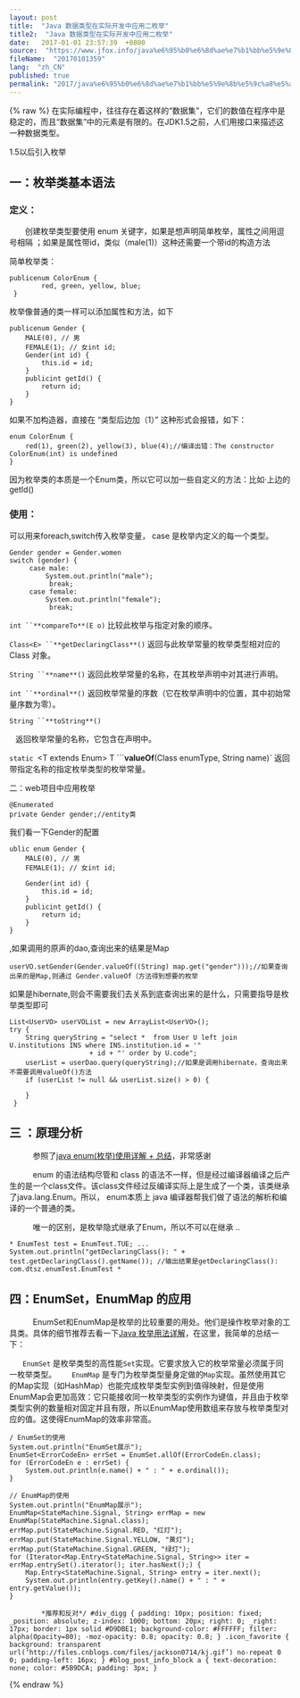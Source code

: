 ```yaml
---
layout: post
title:  "Java 数据类型在实际开发中应用二枚举"
title2:  "Java 数据类型在实际开发中应用二枚举"
date:   2017-01-01 23:57:39  +0800
source:  "https://www.jfox.info/java%e6%95%b0%e6%8d%ae%e7%b1%bb%e5%9e%8b%e5%9c%a8%e5%ae%9e%e9%99%85%e5%bc%80%e5%8f%91%e4%b8%ad%e5%ba%94%e7%94%a8%e4%ba%8c%e6%9e%9a%e4%b8%be.html"
fileName:  "20170101359"
lang:  "zh_CN"
published: true
permalink: "2017/java%e6%95%b0%e6%8d%ae%e7%b1%bb%e5%9e%8b%e5%9c%a8%e5%ae%9e%e9%99%85%e5%bc%80%e5%8f%91%e4%b8%ad%e5%ba%94%e7%94%a8%e4%ba%8c%e6%9e%9a%e4%b8%be.html"
---
```

{% raw %}
在实际编程中，往往存在着这样的“数据集”，它们的数值在程序中是稳定的，而且“数据集”中的元素是有限的。在JDK1.5之前，人们用接口来描述这一种数据类型。

1.5以后引入枚举

## 一：枚举类基本语法

### 定义：

　　创建枚举类型要使用 enum 关键字，如果是想声明简单枚举，属性之间用逗号相隔 ；如果是属性带id，类似（male(1)）这种还需要一个带id的构造方法

简单枚举类：

    publicenum ColorEnum {
            red, green, yellow, blue;
     }

枚举像普通的类一样可以添加属性和方法，如下

    publicenum Gender {
        MALE(0), // 男
        FEMALE(1); // 女int id;
        Gender(int id) {
            this.id = id;
        }
        publicint getId() {
            return id;
        }
    }

如果不加构造器，直接在 “类型后边加（1）”  这种形式会报错，如下：

    enum ColorEnum {
        red(1), green(2), yellow(3), blue(4);//编译出错：The constructor ColorEnum(int) is undefined
    }

因为枚举类的本质是一个Enum类，所以它可以加一些自定义的方法：比如·上边的getId()

### 使用：

可以用来foreach,switch传入枚举变量， case 是枚举内定义的每一个类型。

    Gender gender = Gender.women
    switch (gender) {
         case male:
             System.out.println("male");
              break;
         case female:
             System.out.println("female");
              break;

`int ``**compareTo**(E o)` 
比较此枚举与指定对象的顺序。

`Class<E> ``**getDeclaringClass**()` 
返回与此枚举常量的枚举类型相对应的 Class 对象。

`String ``**name**()` 
返回此枚举常量的名称，在其枚举声明中对其进行声明。

`int ``**ordinal**()` 
返回枚举常量的序数（它在枚举声明中的位置，其中初始常量序数为零）。

`String ``**toString**()`

` `          返回枚举常量的名称，它包含在声明中。

`static `<T extends Enum<T>> T ```**valueOf**(Class<T> enumType, String name)` 
返回带指定名称的指定枚举类型的枚举常量。

二：web项目中应用枚举

    @Enumerated
    private Gender gender;//entity类

我们看一下Gender的配置

    ublic enum Gender {
        MALE(0), // 男
        FEMALE(1); // 女int id;
    
        Gender(int id) {
            this.id = id;
        }
        publicint getId() {
            return id;
        }
    }

,如果调用的原声的dao,查询出来的结果是Map

    userVO.setGender(Gender.valueOf((String) map.get("gender")));//如果查询出来的是Map,则通过 Gender.valueOf（方法得到想要的枚举

如果是hibernate,则会不需要我们去关系到底查询出来的是什么，只需要指导是枚举类型即可

    List<UserVO> userVOList = new ArrayList<UserVO>();
    try {
        String queryString = "select *  from User U left join U.institutions INS where INS.institution.id = '"
                        + id + "' order by U.code";
        userList = userDao.query(queryString);//如果是调用hibernate，查询出来不需要调用valueOf()方法
        if (userList != null && userList.size() > 0) {
                    
        }
     }

## 三 ：原理分析

　　　参照了[java enum(枚举)使用详解 + 总结](https://www.jfox.info/go.php?url=http://www.cnblogs.com/hemingwang0902/archive/2011/12/29/2306263.html)，非常感谢

　　　enum 的语法结构尽管和 class 的语法不一样，但是经过编译器编译之后产生的是一个class文件。该class文件经过反编译实际上是生成了一个类，该类继承了java.lang.Enum<E>。所以， enum本质上 java 编译器帮我们做了语法的解析和编译的一个普通的类。

　　　唯一的区别，是枚举隐式继承了Enum，所以不可以在继承 ..

    * EnumTest test = EnumTest.TUE; ... System.out.println("getDeclaringClass(): " + test.getDeclaringClass().getName()); //输出结果是getDeclaringClass(): com.dtsz.enumTest.EnumTest *

## 四：EnumSet，EnumMap 的应用

　　　EnumSet和EnumMap是枚举的比较重要的用处。他们是操作枚举对象的工具类。具体的细节推荐去看一下[Java 枚举用法详解](https://www.jfox.info/go.php?url=http://www.cnblogs.com/jingmoxukong/p/6098351.html)，在这里，我简单的总结一下：

`　　EnumSet` 是枚举类型的高性能`Set`实现。它要求放入它的枚举常量必须属于同一枚举类型。
`　　EnumMap` 是专门为枚举类型量身定做的`Map`实现。虽然使用其它的Map实现（如HashMap）也能完成枚举类型实例到值得映射，但是使用EnumMap会更加高效：它只能接收同一枚举类型的实例作为键值，并且由于枚举类型实例的数量相对固定并且有限，所以EnumMap使用数组来存放与枚举类型对应的值。这使得EnumMap的效率非常高。

    / EnumSet的使用
    System.out.println("EnumSet展示");
    EnumSet<ErrorCodeEn> errSet = EnumSet.allOf(ErrorCodeEn.class);
    for (ErrorCodeEn e : errSet) {
        System.out.println(e.name() + " : " + e.ordinal());
    }
    
    // EnumMap的使用
    System.out.println("EnumMap展示");
    EnumMap<StateMachine.Signal, String> errMap = new EnumMap(StateMachine.Signal.class);
    errMap.put(StateMachine.Signal.RED, "红灯");
    errMap.put(StateMachine.Signal.YELLOW, "黄灯");
    errMap.put(StateMachine.Signal.GREEN, "绿灯");
    for (Iterator<Map.Entry<StateMachine.Signal, String>> iter = errMap.entrySet().iterator(); iter.hasNext();) {
        Map.Entry<StateMachine.Signal, String> entry = iter.next();
        System.out.println(entry.getKey().name() + " : " + entry.getValue());
    }

            *推荐和反对*/ #div_digg { padding: 10px; position: fixed; _position: absolute; z-index: 1000; bottom: 20px; right: 0; _right: 17px; border: 1px solid #D9DBE1; background-color: #FFFFFF; filter: alpha(Opacity=80); -moz-opacity: 0.8; opacity: 0.8; } .icon_favorite { background: transparent url(‘http://files.cnblogs.com/files/jackson0714/kj.gif’) no-repeat 0 0; padding-left: 16px; } #blog_post_info_block a { text-decoration: none; color: #5B9DCA; padding: 3px; }
{% endraw %}